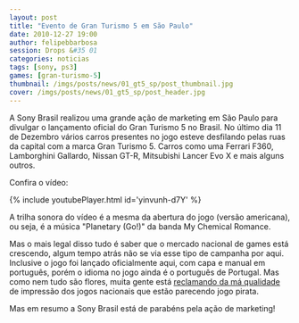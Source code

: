 ```yaml
---
layout: post
title: "Evento de Gran Turismo 5 em São Paulo"
date: 2010-12-27 19:00
author: felipebbarbosa
session: Drops &#35 01
categories: noticias
tags: [sony, ps3]
games: [gran-turismo-5]
thumbnail: /imgs/posts/news/01_gt5_sp/post_thumbnail.jpg
cover: /imgs/posts/news/01_gt5_sp/post_header.jpg
---
```


A Sony Brasil realizou uma grande ação de marketing em São Paulo para divulgar o lançamento oficial
do Gran Turismo 5 no Brasil. No último dia 11 de Dezembro vários carros presentes no jogo esteve
desfilando pelas ruas da capital com a marca Gran Turismo 5. Carros como uma Ferrari F360,
Lamborghini Gallardo, Nissan GT-R, Mitsubishi Lancer Evo X e mais alguns outros.

<!--more-->

Confira o vídeo:

{% include youtubePlayer.html id='yinvunh-d7Y' %}

A trilha sonora do vídeo é a mesma da abertura do jogo (versão americana), ou seja, é a música
"Planetary (Go!)" da banda My Chemical Romance.

Mas o mais legal disso tudo é saber que o mercado nacional de games está crescendo, algum tempo atrás
não se via esse tipo de campanha por aqui. Inclusive o jogo foi lançado oficialmente aqui, com
capa e manual em português, porém o idioma no jogo ainda é o português de Portugal. Mas como nem
tudo são flores, muita gente está [reclamando da má qualidade] de impressão dos jogos nacionais que
estão parecendo jogo pirata.

Mas em resumo a Sony Brasil está de parabéns pela ação de marketing!

[reclamando da má qualidade]: http://www1.folha.uol.com.br/tec/848502-gran-turismo-com-cara-de-falsificado-e-vendido-pela-sony-no-brasil-reclamam-consumidores.shtml
